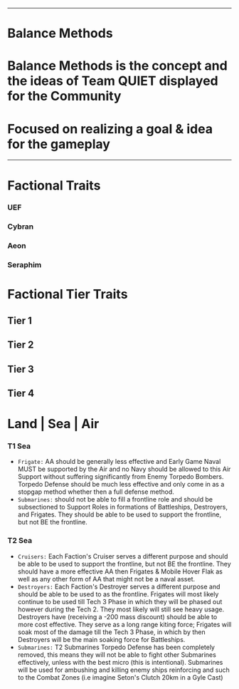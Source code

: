 -----------------------------------------------------------
# Balance Methods
# Balance Methods is the concept and the ideas of Team QUIET displayed for the Community
# Focused on realizing a goal & idea for the gameplay
-----------------------------------------------------------

# Factional Traits

### UEF

### Cybran

### Aeon

### Seraphim

# Factional Tier Traits

## Tier 1 

## Tier 2

## Tier 3

## Tier 4

# Land | Sea | Air

### T1 Sea
- `Frigate:` AA should be generally less effective and Early Game Naval MUST be supported by the Air and no Navy should be allowed to this Air Support without suffering significantly from Enemy Torpedo Bombers. Torpedo Defense should be much less effective and only come in as a stopgap method whether then a full defense method.
- `Submarines:` should not be able to fill a frontline role and should be subsectioned to Support Roles in formations of Battleships, Destroyers, and Frigates. They should be able to be used to support the frontline, but not BE the frontline.
### T2 Sea
- `Cruisers:` Each Faction's Cruiser serves a different purpose and should be able to be used to support the frontline, but not BE the frontline. They should have a more effective AA then Frigates & Mobile Hover Flak as well as any other form of AA that might not be a naval asset. 
- `Destroyers:` Each Faction's Destroyer serves a different purpose and should be able to be used to as the frontline. Frigates will most likely continue to be used till Tech 3 Phase in which they will be phased out however during the Tech 2. They most likely will still see heavy usage. Destroyers have (receiving a -200 mass discount) should be able to more cost effective. They serve as a long range kiting force; Frigates will soak most of the damage till the Tech 3 Phase, in which by then Destroyers will be the main soaking force for Battleships.
- `Submarines:` T2 Submarines Torpedo Defense has been completely removed, this means they will not be able to fight other Submarines effectively, unless with the best micro (this is intentional). Submarines will be used for ambushing and killing enemy ships reinforcing and such to the Combat Zones (i.e imagine Seton's Clutch 20km in a Gyle Cast)

